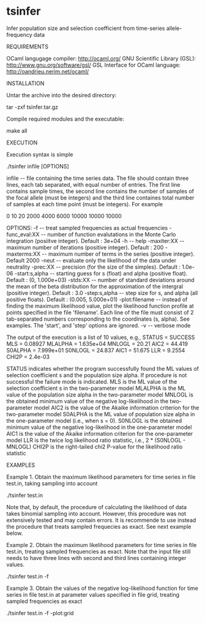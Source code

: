 tsinfer
=======

Infer population size and selection coefficient from time-series allele-frequency data

REQUIREMENTS

  OCaml langugage compiler: http://ocaml.org/
  GNU Scientific Library (GSL): http://www.gnu.org/software/gsl/
  GSL Interface for OCaml language: http://oandrieu.nerim.net/ocaml/


INSTALLATION

Untar the archive into the desired directory:

  tar -zxf tsinfer.tar.gz

Compile required modules and the executable:

  make all



EXECUTION

Execution syntax is simple

  ./tsinfer infile [OPTIONS]

  infile -- file containing the time series data. The file should contain three lines, each tab separated, with equal number of entries. The first line contains sample times, the second line contains the number of samples of the focal allele (must be integers) and the third line containes total number of samples at each time point (must be integers). For example

0       10      20
2000    4000    6000
10000   10000   10000

  OPTIONS:
  -f -- treat sampled frequencies as actual frequencies
  -func_eval:XX -- number of function evalutations in the Monte Carlo integration (posiitve integer). Default : 3e+04
  -h -- help
  -maxiter:XX -- maximum number of iterations (positive integer). Default : 200
  -maxterms:XX -- maximum number of terms in the series (positive integer). Default 2000
  -neut -- evaluate only the likelihood of the data under neutrality
  -prec:XX -- precision (for the size of the simples). Default : 1.0e-06
  -start:s,alpha -- starting guess for s (float) and alpha (positive float). Default : (0, 1.000e+03)
  -stds:XX -- number of standard deviations around the mean of the beta distribution for the approximation of the intergral (positive integer). Default : 3.0
  -step:s,alpha -- step size for s, and alpha (all positive floats). Default : (0.005, 5.000e+01)
  -plot:filename -- instead of finding the maximum likelihood value, plot the likelihood function profile at points specified in the file 'filename'. Each line of the file must consist of 2 tab-separated numbers corresponding to the coordinates (s, alpha). See examples. The 'start', and 'step' options are ignored.
  -v -- verbose mode


The output of the execution is a list of 10 values, e.g., 
STATUS = SUCCESS
MLS = 0.08927
MLALPHA = 1.635e+04
MNLOGL = 20.21
AIC2 = 44.419
S0ALPHA = 7.999e+01
S0NLOGL = 24.837
AIC1 = 51.675
LLR = 9.2554
CHI2P = 2.4e-03

STATUS indicates whether the program successfully found the ML values of selection coefficient s and the population size alpha. If procedure is not successful the failure mode is indicated.
MLS is the ML value of the selection coefficient s in the two-parameter model
MLALPHA is the ML value of the population size alpha in the two-parameter model
MNLOGL is the obtained minimum value of the negative log-likelihood in the two-parameter model
AIC2 is the value of the Akaike information criterion for the two-parameter model
S0ALPHA is the ML value of population size alpha in the one-parameter model (i.e., when s = 0).
S0NLOGL is the obtained minimum value of the negative log-likelihood in the one-parameter model
AIC1 is the value of the Akaike information criterion for the one-parameter model
LLR is the twice log likelihood ratio statistic, i.e., 2 * (S0NLOGL - MNLOGL)
CHI2P is the right-tailed chi2 P-value for the likelihood ratio statistic





EXAMPLES

Example 1. Obtain the maximum likelihood parameters for time series in file test.in, taking sampling into account

  ./tsinfer test.in

Note that, by default, the procedure of calculating the likelihood of data takes binomial sampling into account. However, this procedure was not extensively tested and may contain errors. It is recommende to use instead the procedure that treats sampled frequecies as exact. See next example below.


Example 2. Obtain the maximum likelihood parameters for time series in file test.in, treating sampled frequencies as exact. Note that the input file still needs to have three lines with second and third lines containing integer values.

  ./tsinfer test.in -f


Example 3. Obtain the values of the negative log-likelihood function for time series in file test.in at parameter values specified in file grid, treating sampled frequencies as exact

  ./tsinfer test.in -f -plot:grid
